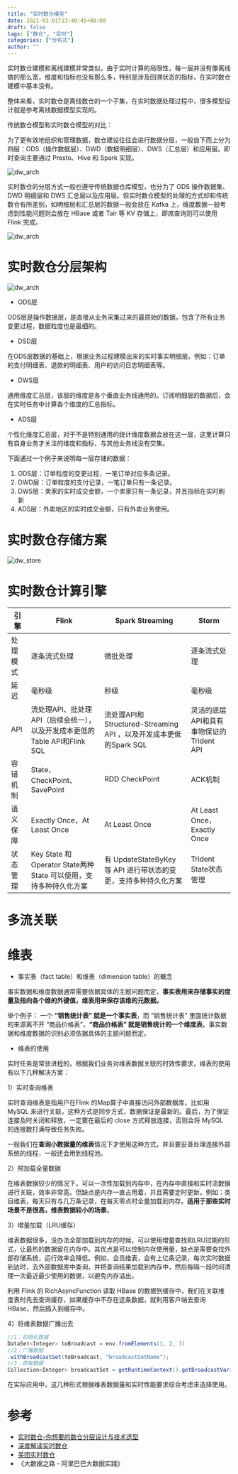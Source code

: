 ```yaml
---
title: "实时数仓模型"
date: 2021-03-01T13:40:45+08:00
draft: false
tags: ["数仓", "实时"]
categories: ["分布式"]
author: ""
---
```


实时数仓建模和离线建模非常类似，由于实时计算的局限性，每一层并没有像离线做的那么宽，维度和指标也没有那么多，特别是涉及回溯状态的指标，在实时数仓建模中基本没有。

整体来看，实时数仓是离线数仓的一个子集，在实时数据处理过程中，很多模型设计就是参考离线数据模型实现的。

传统数仓模型和实时数仓模型的对比：

为了更有效地组织和管理数据，数仓建设往往会进行数据分层，一般自下而上分为四层：ODS（操作数据层）、DWD（数据明细层）、DWS（汇总层）和应用层。即时查询主要通过 Presto、Hive 和 Spark 实现。

![dw_arch](../../static/img/20210305/dw_batch.png)

实时数仓的分层方式一般也遵守传统数据仓库模型，也分为了 ODS 操作数据集、DWD 明细层和 DWS 汇总层以及应用层。但实时数仓模型的处理的方式却和传统数仓有所差别，如明细层和汇总层的数据一般会放在 Kafka 上，维度数据一般考虑到性能问题则会放在 HBase 或者 Tair 等 KV 存储上，即席查询则可以使用 Flink 完成。

![dw_arch](../../static/img/20210305/dw_stream.png)

# 实时数仓分层架构

![dw_arch](../../static/img/20210305/dw_arch.png)

* ODS层

ODS层是操作数据层，是直接从业务采集过来的最原始的数据，包含了所有业务变更过程，数据粒度也是最细的。

* DSD层

在ODS层数据的基础上，根据业务过程建模出来的实时事实明细层。例如：订单的支付明细表、退款的明细表、用户的访问日志明细表等。

* DWS层

通用维度汇总层，该层的维度是各个垂直业务线通用的。订阅明细层的数据后，会在实时任务中计算各个维度的汇总指标。

* ADS层

个性化维度汇总层，对于不是特别通用的统计维度数据会放在这一层，这里计算只有自身业务才关注的维度和指标，与其他业务线没有交集。

下面通过一个例子来说明每一层存储的数据：

1. ODS层：订单粒度的变更过程，一笔订单对应多条记录。
2. DWD层：订单粒度的支付记录，一笔订单只有一条记录。
3. DWS层：卖家的实时成交金额，一个卖家只有一条记录，并且指标在实时刷新
4. ADS层：外卖地区的实时成交金额，只有外卖业务使用。

# 实时数仓存储方案
![dw_store](../../static/img/20210305/dw_store.png)

# 实时数仓计算引擎
| 引擎   | Flink                                             | Spark Streaming                                     | Storm                       |
|------|---------------------------------------------------|-----------------------------------------------------|-----------------------------|
| 处理模式 | 逐条流式处理                                            | 微批处理                                                | 逐条流式处理                      |
| 延迟   | 毫秒级                                               | 秒级                                                  | 毫秒级                         |
| API  | 流处理API、批处理API（后续会统一），以及开发成本更低的Table API和Flink SQL | 流处理API和Structured-Streaming API ，以及开发成本更低的Spark SQL | 灵活的底层API和具有事物保证的Trident API |
| 容错机制 | State、CheckPoint、SavePoint                        | RDD CheckPoint                                      | ACK机制                       |
| 语义保障 | Exactly Once，At Least Once                        | At Least Once                                       | At Least Once，Exactly Once  |
| 状态管理 | Key State 和 Operator State两种 State 可以使用，支持多种持久化方案 | 有 UpdateStateByKey 等 API 进行带状态的变更，支持多种持久化方案         | Trident State状态管理           |

# 多流关联

<!--more-->

# 维表

* 事实表（fact table）和维表（dimension table）的概念

事实数据和维度数据通常需要依据具体的主题问题而定，**事实表用来存储事实的度量及指向各个维的外键值，维表用来保存该维的元数据。**

举个例子：
一个 **“销售统计表” 就是一个事实表**，而 “销售统计表” 里面统计数据的来源离不开 “商品价格表”，**“商品价格表” 就是销售统计的一个维度表**。事实数据和维度数据的识别必须依据具体的主题问题而定。

* 维表的使用

实时任务是常驻进程的，根据我们业务对维表数据关联的时效性要求，维表的使用有以下几种解决方案：

1）实时查询维表

实时查询维表是指用户在Flink 的Map算子中直接访问外部数据库，比如用 MySQL 来进行关联，这种方式是同步方式，数据保证是最新的。最后，为了保证连接及时关闭和释放，一定要在最后的 close 方式释放连接，否则会将 MySQL 的连接数打满导致任务失败。

一般我们在**查询小数据量的维表**情况下才使用这种方式，并且要妥善处理连接外部系统的线程，一般还会用到线程池。

2）预加载全量数据

在维表数据较少的情况下，可以一次性加载到内存中，在内存中直接和实时流数据进行关联，效率非常高。但缺点是内存一直占用着，并且需要定时更新。例如：类目维表，每天只有与几万条记录，在每天零点时全量加载到内存。**适用于那些实时场景不是很高，维表数据较小的场景**。

3）增量加载（LRU缓存）

维表数据很多，没办法全部加载到内存的时候，可以使用增量查找和LRU过期的形式，让最热的数据留在内存中。其优点是可以控制内存使用量，缺点是需要查找外部存储系统，运行效率会降低。例如，会员维表，会有上亿条记录，每次实时数据到达时，去外部数据库中查询，并把查询结果加载到内存中，然后每隔一段时间清理一次最近最少使用的数据，以避免内存溢出。

利用 Flink 的 RichAsyncFunction 读取 HBase 的数据到缓存中，我们在关联维度表时先去查询缓存，如果缓存中不存在这条数据，就利用客户端去查询 HBase，然后插入到缓存中。

4）将维表数据广播出去

```scala
//1：初始化数据
DataSet<Integer> toBroadcast = env.fromElements(1, 2, 3)
//2：广播数据
.withBroadcastSet(toBroadcast, "broadcastSetName");
//3：获取数据
Collection<Integer> broadcastSet = getRuntimeContext().getBroadcastVariable("broadcastSetName");
```

在实际应用中，这几种形式根据维表数据量和实时性能要求综合考虑来选择使用。

# 参考
* [实时数仓-你想要的数仓分层设计与技术选型](https://cloud.tencent.com/developer/article/1618182
)
* [深度解读实时数仓](https://www.infoq.cn/article/j0iqbx2qkq2ruxzr8jpa)
* [美团实时数仓](https://tech.meituan.com/2018/10/18/meishi-data-flink.html)
* 《大数据之路 - 阿里巴巴大数据实践》